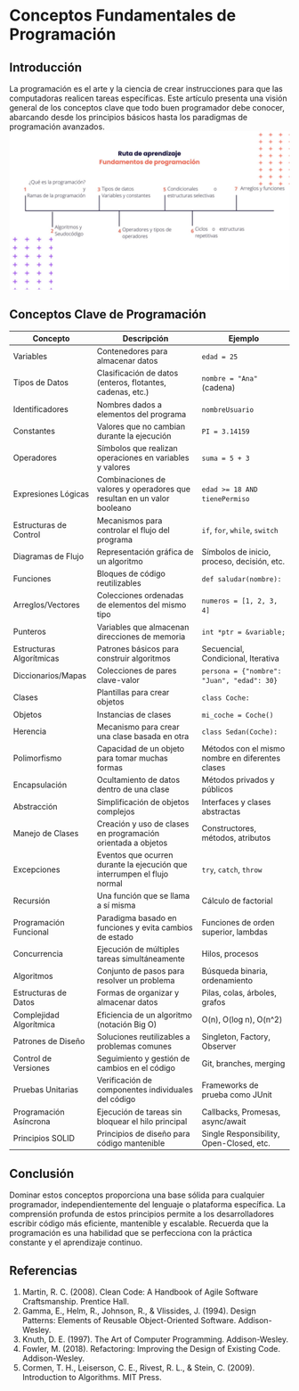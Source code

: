 # Conceptos Fundamentales de Programación

## Introducción

La programación es el arte y la ciencia de crear instrucciones para que las computadoras realicen tareas específicas. Este artículo presenta una visión general de los conceptos clave que todo buen programador debe conocer, abarcando desde los principios básicos hasta los paradigmas de programación avanzados.
![Roadmap](https://github.com/LeonRamos5366/SmartTeach/blob/main/informatica/roadmap.jpg)
## Conceptos Clave de Programación

| Concepto | Descripción | Ejemplo |
|----------|-------------|---------|
| Variables | Contenedores para almacenar datos | `edad = 25` |
| Tipos de Datos | Clasificación de datos (enteros, flotantes, cadenas, etc.) | `nombre = "Ana"` (cadena) |
| Identificadores | Nombres dados a elementos del programa | `nombreUsuario` |
| Constantes | Valores que no cambian durante la ejecución | `PI = 3.14159` |
| Operadores | Símbolos que realizan operaciones en variables y valores | `suma = 5 + 3` |
| Expresiones Lógicas | Combinaciones de valores y operadores que resultan en un valor booleano | `edad >= 18 AND tienePermiso` |
| Estructuras de Control | Mecanismos para controlar el flujo del programa | `if`, `for`, `while`, `switch` |
| Diagramas de Flujo | Representación gráfica de un algoritmo | Símbolos de inicio, proceso, decisión, etc. |
| Funciones | Bloques de código reutilizables | `def saludar(nombre):` |
| Arreglos/Vectores | Colecciones ordenadas de elementos del mismo tipo | `numeros = [1, 2, 3, 4]` |
| Punteros | Variables que almacenan direcciones de memoria | `int *ptr = &variable;` |
| Estructuras Algorítmicas | Patrones básicos para construir algoritmos | Secuencial, Condicional, Iterativa |
| Diccionarios/Mapas | Colecciones de pares clave-valor | `persona = {"nombre": "Juan", "edad": 30}` |
| Clases | Plantillas para crear objetos | `class Coche:` |
| Objetos | Instancias de clases | `mi_coche = Coche()` |
| Herencia | Mecanismo para crear una clase basada en otra | `class Sedan(Coche):` |
| Polimorfismo | Capacidad de un objeto para tomar muchas formas | Métodos con el mismo nombre en diferentes clases |
| Encapsulación | Ocultamiento de datos dentro de una clase | Métodos privados y públicos |
| Abstracción | Simplificación de objetos complejos | Interfaces y clases abstractas |
| Manejo de Clases | Creación y uso de clases en programación orientada a objetos | Constructores, métodos, atributos |
| Excepciones | Eventos que ocurren durante la ejecución que interrumpen el flujo normal | `try`, `catch`, `throw` |
| Recursión | Una función que se llama a sí misma | Cálculo de factorial |
| Programación Funcional | Paradigma basado en funciones y evita cambios de estado | Funciones de orden superior, lambdas |
| Concurrencia | Ejecución de múltiples tareas simultáneamente | Hilos, procesos |
| Algoritmos | Conjunto de pasos para resolver un problema | Búsqueda binaria, ordenamiento |
| Estructuras de Datos | Formas de organizar y almacenar datos | Pilas, colas, árboles, grafos |
| Complejidad Algorítmica | Eficiencia de un algoritmo (notación Big O) | O(n), O(log n), O(n^2) |
| Patrones de Diseño | Soluciones reutilizables a problemas comunes | Singleton, Factory, Observer |
| Control de Versiones | Seguimiento y gestión de cambios en el código | Git, branches, merging |
| Pruebas Unitarias | Verificación de componentes individuales del código | Frameworks de prueba como JUnit |
| Programación Asíncrona | Ejecución de tareas sin bloquear el hilo principal | Callbacks, Promesas, async/await |
| Principios SOLID | Principios de diseño para código mantenible | Single Responsibility, Open-Closed, etc. |

## Conclusión

Dominar estos conceptos proporciona una base sólida para cualquier programador, independientemente del lenguaje o plataforma específica. La comprensión profunda de estos principios permite a los desarrolladores escribir código más eficiente, mantenible y escalable. Recuerda que la programación es una habilidad que se perfecciona con la práctica constante y el aprendizaje continuo.

## Referencias

1. Martin, R. C. (2008). Clean Code: A Handbook of Agile Software Craftsmanship. Prentice Hall.
2. Gamma, E., Helm, R., Johnson, R., & Vlissides, J. (1994). Design Patterns: Elements of Reusable Object-Oriented Software. Addison-Wesley.
3. Knuth, D. E. (1997). The Art of Computer Programming. Addison-Wesley.
4. Fowler, M. (2018). Refactoring: Improving the Design of Existing Code. Addison-Wesley.
5. Cormen, T. H., Leiserson, C. E., Rivest, R. L., & Stein, C. (2009). Introduction to Algorithms. MIT Press.
